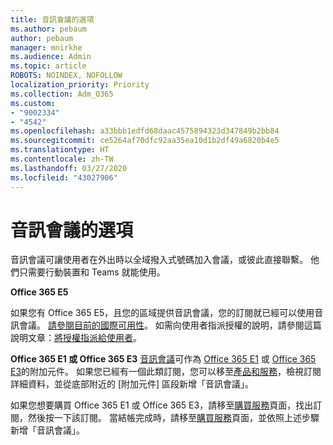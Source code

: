 ```yaml
---
title: 音訊會議的選項
ms.author: pebaum
author: pebaum
manager: mnirkhe
ms.audience: Admin
ms.topic: article
ROBOTS: NOINDEX, NOFOLLOW
localization_priority: Priority
ms.collection: Adm_O365
ms.custom:
- "9002334"
- "4542"
ms.openlocfilehash: a33bbb1edfd68daac4575894323d347849b2bb84
ms.sourcegitcommit: ce5264af70dfc92aa35ea10d1b2df49a6820b4e5
ms.translationtype: HT
ms.contentlocale: zh-TW
ms.lasthandoff: 03/27/2020
ms.locfileid: "43027906"
---
```

# <a name="options-for-audio-conferencing"></a>音訊會議的選項

音訊會議可讓使用者在外出時以全域撥入式號碼加入會議，或彼此直接聯繫。  他們只需要行動裝置和 Teams 就能使用。

**Office 365 E5**

如果您有 Office 365 E5，且您的區域提供音訊會議，您的訂閱就已經可以使用音訊會議。   [請參閱目前的國際可用性](https://go.microsoft.com/fwlink/p/?LinkID=839556)。  如需向使用者指派授權的說明，請參閱這篇說明文章：[將授權指派給使用者](https://docs.microsoft.com/microsoft-365/admin/manage/assign-licenses-to-users)。

**Office 365 E1 或 Office 365 E3**
[音訊會議](https://products.office.com/microsoft-teams/online-meeting-solutions#customerstoryregion2)可作為 [Office 365 E1](https://www.microsoft.com/microsoft-365/business/office-365-enterprise-e1-business-software) 或 [Office 365 E3](https://www.microsoft.com/microsoft-365/business/office-365-enterprise-e3-business-software)的附加元件。  如果您已經有一個此類訂閱，您可以移至[產品和服務](https://go.microsoft.com/fwlink/p/?linkid=842054)，檢視訂閱詳細資料，並從底部附近的 [附加元件] 區段新增「音訊會議」。

如果您想要購買 Office 365 E1 或 Office 365 E3，請移至[購買服務](https://go.microsoft.com/fwlink/p/?linkid=868433)頁面，找出訂閱，然後按一下該訂閱。  當結帳完成時，請移至[購買服務](https://go.microsoft.com/fwlink/p/?linkid=868433)頁面，並依照上述步驟新增「音訊會議」。
